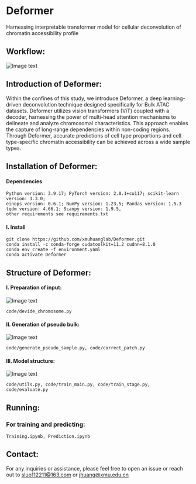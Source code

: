 # **Deformer**
Harnessing interpretable transformer model for cellular deconvolution of chromatin accessibility profile
## **Workflow:**
![Image text](https://github.com/xmuhuanglab/Deformer/blob/main/Description/Deformer_v2.png)
## **Introduction of Deformer:**
Within the confines of this study, we introduce Deformer, a deep learning-driven deconvolution technique designed specifically for Bulk ATAC datasets. Deformer utilizes vision transformers (ViT) coupled with a decoder, harnessing the power of multi-head attention mechanisms to delineate and analyze chromosomal characteristics. This approach enables the capture of long-range dependencies within non-coding regions. Through Deformer, accurate predictions of cell type proportions and cell type-specific chromatin accessibility can be achieved across a wide sample types.

## **Installation of Deformer:**
#### Dependencies
```
Python version: 3.9.17; PyTorch version: 2.0.1+cu117; scikit-learn version: 1.3.0;
einops version: 0.6.1; NumPy version: 1.23.5; Pandas version: 1.5.3
tqdm version: 4.66.1; Scanpy version: 1.9.5, 
other requirements see requirements.txt
```
#### I. Install
```
git clone https://github.com/xmuhuanglab/Deformer.git
conda install -c conda-forge cudatoolkit=11.2 cudnn=8.1.0
conda env create -f environment.yaml
conda activate Deformer
```

## **Structure of Deformer:**
#### I. Preparation of input:
![Image text](https://github.com/xmuhuanglab/Deformer/blob/main/Description/Devide_chromosome.png)
```
code/devide_chromosome.py
```
#### II. Generation of pseudo bulk:
![Image text](https://github.com/xmuhuanglab/Deformer/blob/main/Description/pseudo-bulk.png)
```
code/generate_pseudo_sample.py, code/correct_patch.py
```
#### III. Model structure:
![Image text](https://github.com/xmuhuanglab/Deformer/blob/main/Description/biological_insight.png)
```
code/utils.py, code/train_main.py, code/train_stage.py, code/evaluate.py
```

## **Running:**
### **For training and predicting:**
```
Training.ipynb, Prediction.ipynb
```

## **Contact:**
For any inquiries or assistance, please feel free to open an issue or reach out to sluo112211@163.com or jhuang@xmu.edu.cn






